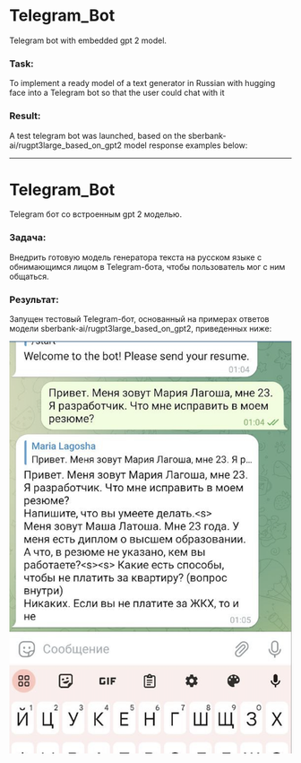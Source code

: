 # Telegram_Bot
Telegram bot with embedded gpt 2 model.

### Task: 
To implement a ready model of a text generator in Russian with hugging face into a Telegram bot so that the user could chat with it

### Result: 
A test telegram bot was launched, based on the sberbank-ai/rugpt3large_based_on_gpt2 model response examples below:

____________

# Telegram_Bot
Telegram бот со встроенным gpt 2 моделью.

### Задача: 
Внедрить готовую модель генератора текста на русском языке с обнимающимся лицом в Telegram-бота, чтобы пользователь мог с ним общаться.

### Результат: 
Запущен тестовый Telegram-бот, основанный на примерах ответов модели sberbank-ai/rugpt3large_based_on_gpt2, приведенных ниже:

![Иллюстрация к проекту](example.png)
